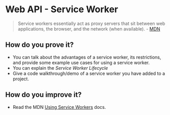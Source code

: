 # Web API - Service Worker
>Service workers essentially act as proxy servers that sit between web applications, the browser, and the network (when available). - [MDN](https://developer.mozilla.org/en-US/docs/Web/API/Service_Worker_API)

## How do you prove it?
* You can talk about the advantages of a service worker, its restrictions, and provide some example use cases for using a service worker.
* You can explain the _Service Worker Lifecycle_
* Give a code walkthrough/demo of a service worker you have added to a project.

## How do you improve it?
* Read the MDN [Using Service Workers](https://developer.mozilla.org/en-US/docs/Web/API/Service_Worker_API/Using_Service_Workers) docs.

